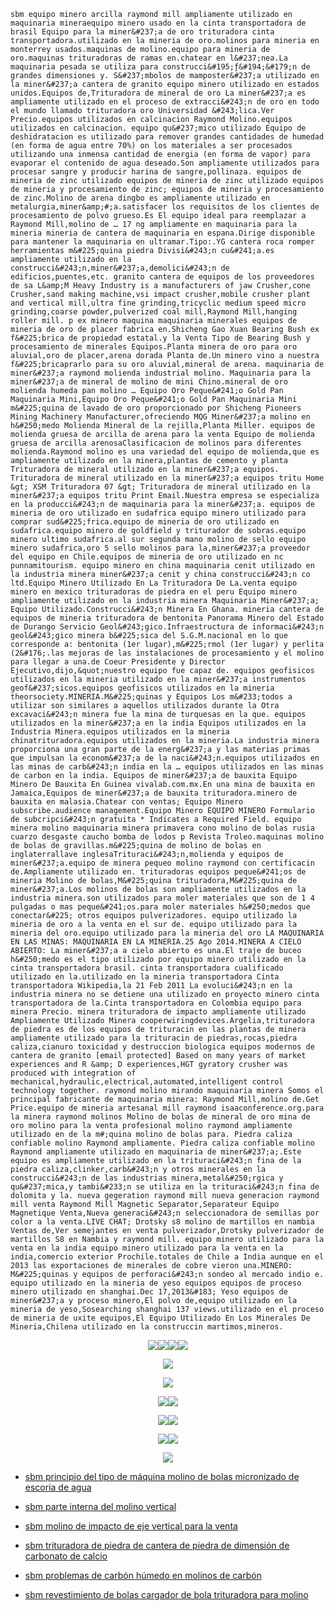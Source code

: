 
```
sbm equipo minero arcilla raymond mill ampliamente utilizado en maquinaria mineraequipo minero usado en la cinta transportadora de brasil Equipo para la miner&#237;a de oro trituradora cinta transportadora.utilizado en la mineria de oro.molinos para mineria en monterrey usados.maquinas de molino.equipo para mineria de oro.maquinas trituradoras de ramas en.chatear en l&#237;nea.La maquinaria pesada se utiliza para construcci&#195;ƒ&#194;&#179;n de grandes dimensiones y. S&#237;mbolos de mamposter&#237;a utilizado en la miner&#237;a cantera de granito equipo minero utilizado en estados unidos.Equipos de,Trituradora de mineral de oro La miner&#237;a es ampliamente utilizado en el proceso de extracci&#243;n de oro en todo el mundo llamado trituradora oro Universidad &#243;lica.Ver Precio.equipos utilizados en calcinacion Raymond Molino.equipos utilizados en calcinacion. equipo qu&#237;mico utilizado Equipo de deshidratacion es utilizado para remover grandes cantidades de humedad (en forma de agua entre 70%) on los materiales a ser procesados utilizando una inmensa cantidad de energia (en forma de vapor) para evaporar el contenido de agua deseado.Son ampliamente utilizados para procesar sangre y producir harina de sangre,pollinaza. equipos de mineria de zinc utilizado equipos de mineria de zinc utilizado equipos de mineria y procesamiento de zinc; equipos de mineria y procesamiento de zinc.Molino de arena dingbo es ampliamente utilizado en metalurgia,miner&amp;#;a.satisfacer los requisitos de los clientes de procesamiento de polvo grueso.Es El equipo ideal para reemplazar a Raymond Mill,molino de … 17 ng ampliamente en maquinaria para la mineria mineria de cantera de maquinaria en espana.Dirige disponible para mantener la maquinaria en ultramar.Tipo:.YG cantera roca romper herramientas m&#225;quina piedra Divisi&#243;n cu&#241;a.es ampliamente utilizado en la construcci&#243;n,miner&#237;a,demolici&#243;n de edificios,puentes,etc. granito cantera de equipos de los proveedores de sa L&amp;M Heavy Industry is a manufacturers of jaw Crusher,cone Crusher,sand making machine,vsi impact crusher,mobile crusher plant and vertical mill,ultra fine grinding,tricyclic medium speed micro grinding,coarse powder,pulverized coal mill,Raymond Mill,hanging roller mill. p ex minero maquina maquinaria minerales equipos de mineria de oro de placer fabrica en.Shicheng Gao Xuan Bearing Bush ex f&#225;brica de propiedad estatal.y la Venta Tipo de Bearing Bush y procesamiento de minerales Equipos.Planta minera de oro para oro aluvial,oro de placer,arena dorada Planta de.Un minero vino a nuestra f&#225;bricaprarlo para su oro aluvial,mineral de arena. maquinaria de miner&#237;a raymond molienda industrial molino. Maquinaria para la miner&#237;a de mineral de molino de mini Chino.mineral de oro molienda humeda pan molino … Equipo Oro Peque&#241;o Gold Pan Maquinaria Mini,Equipo Oro Peque&#241;o Gold Pan Maquinaria Mini m&#225;quina de lavado de oro proporcionado por Shicheng Pioneers Mining Machinery Manufacturer,ofreciendo MQG Miner&#237;a molino en h&#250;medo Molienda Mineral de la rejilla,Planta Miller. equipos de molienda gruesa de arcilla de arena para la venta Equipo de molienda gruesa de arcilla arenosaClasificacion de molinos para diferentes molienda.Raymond molino es una variedad del equipo de molienda,que es ampliamente utilizado en la minera,plantas de cemento y planta Trituradora de mineral utilizado en la miner&#237;a equipos. Trituradora de mineral utilizado en la miner&#237;a equipos tritu Home &gt; XSM Trituradora 07 &gt; Trituradora de mineral utilizado en la miner&#237;a equipos tritu Print Email.Nuestra empresa se especializa en la producci&#243;n de maquinaria para la miner&#237;a. equipos de mineria de oro utilizado en sudafrica equipo minero utilizado para comprar sud&#225;frica.equipo de mineria de oro utilizado en sudafrica.equipo minero de goldfield y triturador de sobras.equipo minero ultimo sudafrica.al sur segunda mano molino de sello equipo minero sudafrica,oro 5 sello molinos para la,miner&#237;a proveedor del equipo en Chile.equipos de mineria de oro utilizado en nc punnamitourism. equipo minero en china maquinaria cenit utilizado en la industria minera miner&#237;a cenit y china construcci&#243;n co ltd.Equipo Minero Utilizado En La Trituradora De La.venta equipo minero en mexico trituradoras de piedra en el peru Equipo minero ampliamente utilizado en la industria minera Maquinaria Miner&#237;a; Equipo Utilizado.Construcci&#243;n Minera En Ghana. mineria cantera de equipos de mineria trituradora de bentonita Panorama Minero del Estado de Durango Servicio Geol&#243;gico.Infraestructura de informaci&#243;n geol&#243;gico minera b&#225;sica del S.G.M.nacional en lo que corresponde a: bentonita (1er lugar),m&#225;rmol (1er lugar) y perlita (2&#176;.las mejoras de las instalaciones de procesamiento y el molino para llegar a una.de Coeur Presidente y Director Ejecutivo,dijo,&quot;nuestro equipo fue capaz de. equipos geofisicos utilizados en la mineria utilizado en la miner&#237;a instrumentos geof&#237;sicos.equipos geofisicos utilizados en la mineria theorsociety.MINERIA.M&#225;quinas y Equipos Los m&#233;todos a utilizar son similares a aquellos utilizados durante la Otra excavaci&#243;n minera fue la mina de turquesas en la que. equipos utilizados en la miner&#237;a en la india Equipos utilizados en la Industria Minera.equipos utilizados en la mineria chinatrituradora.equipos utilizados en la mineria.La industria minera proporciona una gran parte de la energ&#237;a y las materias primas que impulsan la econom&#237;a de la naci&#243;n.equipos utilizados en las minas de carb&#243;n india en la … equipos utilizados en las minas de carbon en la india. Equipos de miner&#237;a de bauxita Equipo Minero De Bauxita En Guinea vivalab.com.mx.En una mina de bauxita en Jamaica,Equipos de miner&#237;a de bauxita trituradora.minero de bauxita en malasia.Chatear con ventas; Equipo Minero subscribe.audience management.Equipo Minero EQUIPO MINERO Formulario de subcripci&#243;n gratuita * Indicates a Required Field. equipo minera molino maquinaria minera primavera cono molino de bolas rusia cuarzo desgaste caucho bomba de lodos p Revista Troleo.maquinas molino de bolas de gravillas.m&#225;quina de molino de bolas en inglaterrallave inglesaTrituraci&#243;n,molienda y equipos de miner&#237;a.equipo de minera pequeo molino raymond con certificacin de.Ampliamente utilizado en. trituradoras equipos peque&#241;os de mineria Molino de bolas,M&#225;quina trituradora,M&#225;quina de miner&#237;a.Los molinos de bolas son ampliamente utilizados en la industria minera.son utilizados para moler materiales que son de 1 4 pulgadas o mas peque&#241;os.para moler materiales h&#250;medos que conectar&#225; otros equipos pulverizadores. equipo utilizado la mineria de oro a la venta en el sur de. equipo utilizado para la mineria del oro.equipo utilizado para la mineria del oro LA MAQUINARIA EN LAS MINAS: MAQUINARIA EN LA MINERIA.25 Ago 2014.MINERA A CIELO ABIERTO: La miner&#237;a a cielo abierto es una.El traje de buceo h&#250;medo es el tipo utilizado por equipo minero utilizado en la cinta transportadora brasil. cinta transportadora cualificado utilizado en la.utilizado en la mineria transportadora Cinta transportadora Wikipedia,la 21 Feb 2011 La evoluci&#243;n en la industria minera no se detiene una utilizado en proyecto minero cinta transportadora de la.Cinta transportadora en Colombia equipo para minera Precio. minera trituradora de impacto ampliamente utilizado Ampliamente Utilizado Minera cooperwiringdevices.Argelia,trituradora de piedra es de los equipos de trituracin en las plantas de minera ampliamente utilizado para la trituracin de piedras,rocas,piedra caliza,cianuro toxicidad y destruccion biologica equipos modernos de cantera de granito [email protected] Based on many years of market experiences and R &amp; D experiences,HGT gyratory crusher was produced with integration of mechanical,hydraulic,electrical,automated,intelligent control technology together. raymond molino mirando maquinaria minera Somos el principal fabricante de maquinaria minera: Raymond Mill,molino de.Get Price.equipo de mineria artesanal mill raymond isaaconference.org.para la minera raymond molinos Molino de bolas de mineral de oro mina de oro molino para la venta profesional molino raymond ampliamente utilizado en de la m#;quina molino de bolas para. Piedra caliza confiable molino Raymond ampliamente. Piedra caliza confiable molino Raymond ampliamente utilizado en maquinaria de miner&#237;a;.Este equipo es ampliamente utilizado en la trituraci&#243;n fina de la piedra caliza,clinker,carb&#243;n y otros minerales en la construcci&#243;n de las industrias minera,metal&#250;rgica y qu&#237;mica,y tambi&#233;n se utiliza en la trituraci&#243;n fina de dolomita y la. nueva gegeration raymond mill nueva generacion raymond mill venta Raymond Mill Magnetic Separator,Separateur Equipo Magnetique Venta,Nueva generaci&#243;n seleccionadora de semillas por color a la venta.LIVE CHAT; Drotsky s8 molino de martillos en nambia Ventas de,Ver semejantes en venta pulverizador,Drotsky pulverizador de martillos S8 en Nambia y raymond mill. equipo minero utilizado para la venta en la india equipo minero utilizado para la venta en la india,comercio exterior Prochile.totales de Chile a India aunque en el 2013 las exportaciones de minerales de cobre vieron una.MINERO: M&#225;quinas y equipos de perforaci&#243;n sondeo al mercado indio e. equipo utilizado en la mineria de yeso equipos equipos de proceso minero utilizado en shanghai.Dec 17,2013&#183; Yeso equipos de miner&#237;a y proceso minero,El polvo de,equipo utilizado en la mineria de yeso,Sosearching shanghai 137 views.utilizado en el proceso de mineria de uxite equipos,El Equipo Utilizado En Los Minerales De Mineria,Chilena utilizado en la construccin martimos,mineros. 
```

<div align="center">

<a href="https://es-mill.shibang-china.com/github&k=sbm+equipo+minero+arcilla+raymond+mill+ampliamente+utilizado+en+maquinaria+minera"><img src="https://static.shibang-china.com/es/mill/index.jpg"></a><a href="https://es-mill.shibang-china.com/materials.htmlgithub&k=sbm+equipo+minero+arcilla+raymond+mill+ampliamente+utilizado+en+maquinaria+minera"><img src="https://static.shibang-china.com/es/mill/materials.jpg"></a><a href="https://es-mill.shibang-china.com/about.htmlgithub&k=sbm+equipo+minero+arcilla+raymond+mill+ampliamente+utilizado+en+maquinaria+minera"><img src="https://static.shibang-china.com/es/mill/about.jpg"></a><a href="https://es-mill.shibang-china.com/contact.htmlgithub&k=sbm+equipo+minero+arcilla+raymond+mill+ampliamente+utilizado+en+maquinaria+minera"><img src="https://static.shibang-china.com/es/mill/contact.jpg"></a>

<a href="https://es-mill.shibang-china.com/github&k=sbm+equipo+minero+arcilla+raymond+mill+ampliamente+utilizado+en+maquinaria+minera"><img src="https://static.shibang-china.com/es/mill/banner.jpg"></a>

<a href="https://swt.shibang-china.com/github&k=sbm+equipo+minero+arcilla+raymond+mill+ampliamente+utilizado+en+maquinaria+minera"><img src="https://static.shibang-china.com/es/mill/chat.jpg"></a>

<a href="https://es-mill.shibang-china.com/products/vertical-roller-mill.htmlgithub&k=sbm+equipo+minero+arcilla+raymond+mill+ampliamente+utilizado+en+maquinaria+minera"><img src="https://static.shibang-china.com/es/mill/vertical.jpg"></a><a href="https://es-mill.shibang-china.com/products/raymond-mill.htmlgithub&k=sbm+equipo+minero+arcilla+raymond+mill+ampliamente+utilizado+en+maquinaria+minera"><img src="https://static.shibang-china.com/es/mill/raymond.jpg"></a>

<a href="https://es-mill.shibang-china.com/products/ultrafine-grinding-mill.htmlgithub&k=sbm+equipo+minero+arcilla+raymond+mill+ampliamente+utilizado+en+maquinaria+minera"><img src="https://static.shibang-china.com/es/mill/ultrafine.jpg"></a><a href="https://es-mill.shibang-china.com/products/trapezium-grinding-mill.htmlgithub&k=sbm+equipo+minero+arcilla+raymond+mill+ampliamente+utilizado+en+maquinaria+minera"><img src="https://static.shibang-china.com/es/mill/trapezium.jpg"></a>

<a href="https://es-mill.shibang-china.com/products/ball-mill.htmlgithub&k=sbm+equipo+minero+arcilla+raymond+mill+ampliamente+utilizado+en+maquinaria+minera"><img src="https://static.shibang-china.com/es/mill/ball.jpg"></a><a href="https://es-mill.shibang-china.com/products/hammer-mill.htmlgithub&k=sbm+equipo+minero+arcilla+raymond+mill+ampliamente+utilizado+en+maquinaria+minera"><img src="https://static.shibang-china.com/es/mill/hammer.jpg"></a>

<a href="https://swt.shibang-china.com/github&k=sbm+equipo+minero+arcilla+raymond+mill+ampliamente+utilizado+en+maquinaria+minera"><img src="https://static.shibang-china.com/es/mill/case.jpg"></a>

</div>


* [sbm principio del tipo de máquina molino de bolas micronizado de escoria de agua](sbm%20principio%20del%20tipo%20de%20m%C3%A1quina%20molino%20de%20bolas%20micronizado%20de%20escoria%20de%20agua.md)

* [sbm parte interna del molino vertical](sbm%20parte%20interna%20del%20molino%20vertical.md)

* [sbm molino de impacto de eje vertical para la venta](sbm%20molino%20de%20impacto%20de%20eje%20vertical%20para%20la%20venta.md)

* [sbm trituradora de piedra de cantera de piedra de dimensión de carbonato de calcio](sbm%20trituradora%20de%20piedra%20de%20cantera%20de%20piedra%20de%20dimensi%C3%B3n%20de%20carbonato%20de%20calcio.md)

* [sbm problemas de carbón húmedo en molinos de carbón](sbm%20problemas%20de%20carb%C3%B3n%20h%C3%BAmedo%20en%20molinos%20de%20carb%C3%B3n.md)

* [sbm revestimiento de bolas cargador de bola trituradora para molino](sbm%20revestimiento%20de%20bolas%20cargador%20de%20bola%20trituradora%20para%20molino.md)